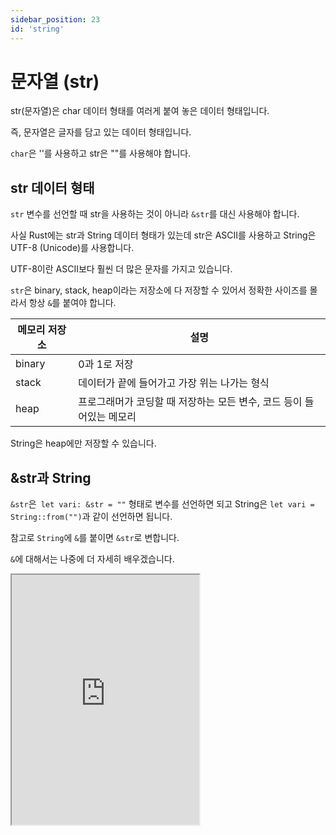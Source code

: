 ```yaml
---
sidebar_position: 23
id: 'string'
---
```


# 문자열 (str)

str(문자열)은 char 데이터 형태를 여러게 붙여 놓은 데이터 형태입니다.

즉, 문자열은 글자를 담고 있는 데이터 형태입니다.

`char`은 ''를 사용하고 str은 ""를 사용해야 합니다.

## str 데이터 형태

`str` 변수를 선언할 때 str을 사용하는 것이 아니라 `&str`를 대신 사용해야 합니다.

사실 Rust에는 str과 String 데이터 형태가 있는데 str은 ASCII를 사용하고 String은 UTF-8 (Unicode)를 사용합니다.

UTF-8이란 ASCII보다 훨씬 더 많은 문자를 가지고 있습니다.

`str`은 binary, stack, heap이라는 저장소에 다 저장할 수 있어서 정확한 사이즈를 몰라서 항상 `&`를 붙여야 합니다.

| 메모리 저장소 | 설명                                                                 |
| ------------- | -------------------------------------------------------------------- |
| binary        | 0과 1로 저장                                                         |
| stack         | 데이터가 끝에 들어가고 가장 위는 나가는 형식                         |
| heap          | 프로그래머가 코딩할 때 저장하는 모든 변수, 코드 등이 들어있는 메모리 |

String은 heap에만 저장할 수 있습니다.

## &str과 String

`&str`은` let vari: &str = ""` 형태로 변수를 선언하면 되고 String은 `let vari = String::from("")`과 같이 선언하면 됩니다.

참고로 `String`에 `&`를 붙이면 `&str`로 변합니다.

`&`에 대해서는 나중에 더 자세히 배우겠습니다.

<iframe
  title="Rust Playground"
  src="https://play.rust-lang.org/?version=stable&mode=debug&edition=2021&code=fn%20main()%20%7B%0D%0A%20%20%20%20let%20val1%3A%20%26str%20%3D%20%22Hello%2C%20World!%22%3B%0D%0A%20%20%20%20let%20val2%20%3D%20String%3A%3Afrom(%22%F0%9F%A6%80%F0%9F%A6%80%F0%9F%A6%80%20Rust%20%ED%94%84%EB%A1%9C%EA%B7%B8%EB%9E%98%EB%B0%8D%20%EC%96%B8%EC%96%B4%20%EB%A1%9C%EA%B3%A0%EA%B0%80%20%EA%B2%8C%EC%9D%B8%EA%B1%B0%20%EC%95%8C%EC%95%98%EB%82%98%EC%9A%94%3F%3F%3F%20%F0%9F%A6%80%F0%9F%A6%80%F0%9F%A6%80%22)%3B%0D%0A%20%20%20%20%0D%0A%20%20%20%20println!(%22%7Bval1%7D%22)%3B%0D%0A%20%20%20%20println!(%22%7Bval2%7D%22)%3B%0D%0A%7D"
  height="400"
/>

## 다양한 매서드

### 길이와 관련된 메서드

`len()`을 사용하면 `&str`의 길이를 알 수 있습니다.

`is_empty()`는 `&str`이 비어있는지 아닌지를 판단합니다.

즉, `len()`의 값이 0인지 확인합니다.

<iframe
  title="Rust Playground"
  src="https://play.rust-lang.org/?version=stable&mode=debug&edition=2021&code=fn%20main()%20%7B%0A%20%20%20%20let%20a%20%3D%20String%3A%3Afrom(%22Rust%20Language%22)%3B%0A%20%20%20%20%0A%20%20%20%20println!(%22%7Ba%7D%EC%9D%98%20%EA%B8%B8%EC%9D%B4%EB%8A%94%20%7B%7D%EC%9E%85%EB%8B%88%EB%8B%A4.%22%2C%20a.len())%3B%0A%20%20%20%20println!(%22a%EA%B0%80%20%EB%B9%84%EC%96%B4%EC%9E%88%EB%82%98%EC%9A%94%3F%20%7B%7D%22%2C%20a.is_empty())%3B%0A%7D"
  height="400"
/>

:::note

지금부터 배우는 메서드는 다 `String`과 `&str` 형태에 사용할 수 있습니다.

:::

### 인덱스 메서드

인덱스란 문자열에서 각 문자의 위치 번호를 뜻합니다.

0 인덱스는 첫 번째 문자를 뜻합니다.

1 인덱스는 두 번째 문자를 뜻합니다.

사실 `x` 인덱스는 `x + 1` 번째 문자입니다.

문자열의 인덱스는 `&str`에서 `chars()`로 바꾸고 `nth()`를 사용해서 `n`번째 인덱스를 찾을 수 있습니다.

<iframe
  title="Rust Playground"
  src="https://play.rust-lang.org/?version=stable&mode=debug&edition=2021&code=fn%20main()%20%7B%0A%20%20%20%20let%20a%3A%20%26str%20%3D%20%22Superman%22%3B%0A%0A%20%20%20%20println!(%22%7B%7D%22%2C%20a.chars().nth(0).unwrap())%3B%0A%20%20%20%20println!(%22%7B%7D%22%2C%20a.chars().nth(1).unwrap())%3B%0A%20%20%20%20println!(%22%7B%7D%22%2C%20a.chars().nth(2).unwrap())%3B%0A%7D"
  height="400"
/>

:::note

참고로 `nth()`는 사실 `Some("")`를 반환하기 때문에 `Some()`을 없에기 위해서 `unwrap()`를 사용합니다.

:::

### 대소문자

`to_ascii_uppercase()`는 문자열(모든 문자들)을 대문자로 변환합니다.

`to_ascii_lowercase()`는 문자열(모든 문자들)을 소문자로 변환합니다.

참고로 `to_uppercase()`나 `to_lowercase()`와 다르게 ascii 대소문자 변형은 알파벳만 변환하지 않고 그리스어, 라틴어 등도 가능합니다.

<iframe
  title="Rust Playground"
  src="https://play.rust-lang.org/?version=stable&mode=debug&edition=2021&code=fn%20main()%20%7B%0A%20%20%20%20let%20s%20%3D%20%22Gr%C3%BC%C3%9Fe%2C%20J%C3%BCrgen%20%E2%9D%A4%22%3B%0A%0A%20%20%20%20println!(%22%7B%7D%22%2C%20s.to_ascii_uppercase())%3B%0A%20%20%20%20println!(%22%7B%7D%22%2C%20s.to_ascii_lowercase())%3B%0A%20%20%20%20println!(%22%7B%7D%22%2C%20s.to_uppercase())%3B%0A%20%20%20%20println!(%22%7B%7D%22%2C%20s.to_lowercase())%3B%0A%7D"
  height="400"
  />

### contains() 메서드

어떤 값이 문자열에 포함되어 있는지 확인하는 메서드입니다.

<iframe
  title="Rust Playground"
  src="https://play.rust-lang.org/?version=stable&mode=debug&edition=2021&code=fn%20main()%20%7B%0A%20%20%20%20let%20a%3A%20%26str%20%3D%20%22Hello%20World%22%3B%0A%20%20%20%20%0A%20%20%20%20println!(%22%7B%7D%22%2C%20a.contains(%22Hello%22))%3B%0A%7D"
  height="400"
/>

### repeat() 메서드

`repeat(x)`은 어떤 문자열을 x번 반복하는 메서드입니다.

참고로 x 숫자가 너무 크면 panic이 생깁니다.

panic이라는 것은 Rust에서 코드르 실행하는 동안 예외, 에러 발생 또는 아주 위험한 코드이면 panic합니다.

### startswith() 메서드

`startswith()`을 사용하면 어떤 문자열이 어떤 값으로 시작하는지 확인합니다.

<iframe
  title="Rust Playground"
  src="https://play.rust-lang.org/?version=stable&mode=debug&edition=2018&code=fn%20main()%20%7B%0A%20%20%20%20let%20s%20%3D%20%22L%C3%B6we%20%E8%80%81%E8%99%8E%20L%C3%A9opard%20Gepardi%22%3B%0A%20%20%20%20%0A%20%20%20%20println!(%22%7B%7D%22%2C%20s.starts_with(%22L%22))%3B%0A%7D"
  height="400"
/>

## ASCII 코드

`as_bytes()`를 사용하면 각 문자를 아스키 코드로 변환합니다.

이를 사용하면 사실 '배열'이 만들어 지는데 이는 나중에 더 자세히 배우겠습니다.

참고로 배열을 출력하기 위해서는 `{}` 대신 `{:?}`를 사용해야 합니다.

<iframe
  title="Rust Playground"
  src="https://play.rust-lang.org/?version=stable&mode=debug&edition=2021&code=fn%20main()%20%7B%0A%20%20%20%20let%20a%3A%20%26str%20%3D%20%22Hello%2C%20World!%22%3B%0A%20%20%20%20%0A%20%20%20%20println!(%22%7B%3A%3F%7D%22%2C%20a.as_bytes())%3B%0A%7D"
  height="400"
/>
